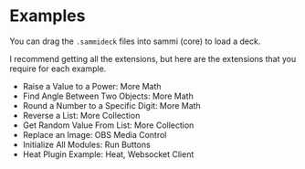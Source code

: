 # Examples
You can drag the `.sammideck` files into sammi (core) to load a deck.

I recommend getting all the extensions, but here are the extensions that you require for each example.

- Raise a Value to a Power: More Math
- Find Angle Between Two Objects: More Math
- Round a Number to a Specific Digit: More Math
- Reverse a List: More Collection
- Get Random Value From List: More Collection
- Replace an Image: OBS Media Control
- Initialize All Modules: Run Buttons
- Heat Plugin Example: Heat, Websocket Client